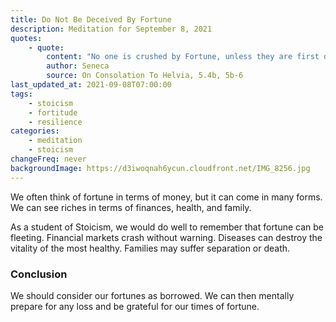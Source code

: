 ```yaml
---
title: Do Not Be Deceived By Fortune
description: Meditation for September 8, 2021
quotes:
    - quote:
        content: "No one is crushed by Fortune, unless they are first deceived by her &hellip; those who aren't pompous in good times, don't have their bubbles burst with change. Against either circumstance, the stable person keeps their rational soul invincible, for it's precisely in the good times they prove their strength against adversity."
        author: Seneca
        source: On Consolation To Helvia, 5.4b, 5b-6
last_updated_at: 2021-09-08T07:00:00
tags:
    - stoicism
    - fortitude
    - resilience
categories:
    - meditation
    - stoicism
changeFreq: never
backgroundImage: https://d3iwoqnah6ycun.cloudfront.net/IMG_8256.jpg
---
```


We often think of fortune in terms of money, but it can come in many forms. We can see riches in terms of finances, 
health, and family.

As a student of Stoicism, we would do well to remember that fortune can be fleeting. Financial markets crash without 
warning. Diseases can destroy the vitality of the most healthy. Families may suffer separation or death.

### Conclusion

We should consider our fortunes as borrowed. We can then mentally prepare for any loss and be grateful for our times of 
fortune. 
